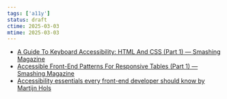 ```yaml
---
tags: ['a11y']
status: draft
ctime: 2025-03-03
mtime: 2025-03-03
---
```


- [A Guide To Keyboard Accessibility: HTML And CSS (Part 1) — Smashing Magazine](https://www.smashingmagazine.com/2022/11/guide-keyboard-accessibility-html-css-part1/)
- [Accessible Front-End Patterns For Responsive Tables (Part 1) — Smashing Magazine](https://www.smashingmagazine.com/2022/12/accessible-front-end-patterns-responsive-tables-part1/)
- [Accessibility essentials every front-end developer should know by Martijn Hols](https://martijnhols.nl/blog/accessibility-essentials-every-front-end-developer-should-know)
